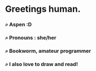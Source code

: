 # Greetings human.

### ⌕ Aspen :D
### ⌕ Pronouns : she/her
### ⌕ Bookworm, amateur programmer
### ⌕ I also love to draw and read!

<!--
Here are some ideas to get you started:

- 🔭 I’m currently working on ...
- 🌱 I’m currently learning ...
- 👯 I’m looking to collaborate on ...
- 🤔 I’m looking for help with ...
- 💬 Ask me about ...
- 📫 How to reach me: ...
- 😄 Pronouns: ...
- ⚡ Fun fact: ...
-->
